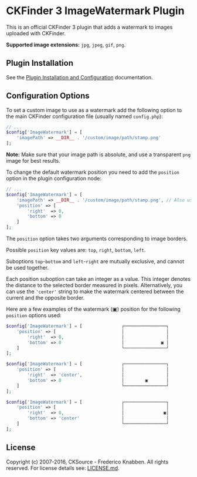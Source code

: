 # CKFinder 3 ImageWatermark Plugin

This is an official CKFinder 3 plugin that adds a watermark to images uploaded with CKFinder.

**Supported image extensions:** `jpg`, `jpeg`, `gif`, `png`.

## Plugin Installation

See the [Plugin Installation and Configuration](http://docs.cksource.com/ckfinder3-php/plugins.html#plugins_installation_and_configuration) documentation.

## Configuration Options

To set a custom image to use as a watermark add the following option to the main CKFinder configuration file (usually named `config.php`):

```php
// ...
$config['ImageWatermark'] = [
    'imagePath' => __DIR__ . '/custom/image/path/stamp.png'
];
```

**Note:** Make sure that your image path is absolute, and use a transparent `png` image for best results.

To change the default watermark position you need to add the `position` option in the plugin configuration node:

```php
// ...
$config['ImageWatermark'] = [
    'imagePath' => __DIR__ . '/custom/image/path/stamp.png', // Also use a custom image.
    'position' => [
        'right'  => 0,
        'bottom' => 0
    ]
];
```

The `position` option takes two arguments corresponding to image borders.

Possible `position` key values are: `top`, `right`, `bottom`, `left`.

Suboptions `top`-`bottom` and `left`-`right` are mutually exclusive, and cannot be used together.

Each position suboption can take an integer as a value. This integer denotes the distance to the selected border measured in
pixels. Alternatively, you can use the `'center'` string to make the watermark centered between the current and the opposite border.

Here are a few examples of the watermark (▣) position for the following `position` options used:

```php
$config['ImageWatermark'] = [               ┌────────────────┐
    'position' => [                         │                │
        'right'  => 0,                      │                │
        'bottom' => 0                       │              ▣ │
    ]                                       └────────────────┘
];
```


```php
$config['ImageWatermark'] = [               ┌────────────────┐
    'position' => [                         │                │
        'right'  => 'center',               │                │
        'bottom' => 0                       │        ▣       │
    ]                                       └────────────────┘
];
```

```php
$config['ImageWatermark'] = [               ┌────────────────┐
    'position' => [                         │                │
        'right'  => 0,                      │               ▣│
        'bottom' => 'center'                │                │
    ]                                       └────────────────┘
];
```

## License

Copyright (c) 2007-2016, CKSource - Frederico Knabben. All rights reserved.
For license details see: [LICENSE.md](https://github.com/ckfinder/ckfinder-plugin-imagewatermark-php/blob/master/LICENSE.md).